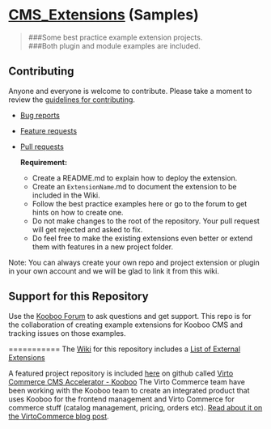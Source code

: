 [CMS_Extensions](https://github.com/Kooboo/CMS_Extensions) (Samples)
===========

> ###Some best practice example extension projects.  
###Both plugin and module examples are included.

## Contributing

Anyone and everyone is welcome to contribute. Please take a moment to
review the [guidelines for contributing](CONTRIBUTING.md).

* [Bug reports](CONTRIBUTING.md#bugs)
* [Feature requests](CONTRIBUTING.md#features)
* [Pull requests](CONTRIBUTING.md#pull-requests)


    **Requirement:**
    * Create a README.md to explain how to deploy the extension.
    * Create an `ExtensionName`.md to document the extension to be included in the Wiki.
    * Follow the best practice examples here or go to the forum to get hints on how to create one. 
    * Do not make changes to the root of the repository. Your pull request will get rejected and asked to fix.
    * Do feel free to make the existing extensions even better or extend them with features in a new project folder.

Note: You can always create your own repo and project extension or plugin in your own account and we will be glad to link it from this wiki.

## Support for this Repository

Use the [Kooboo Forum](http://forum.kooboo.com/) to ask questions and get support. This repo is for the collaboration of creating example extensions for Kooboo CMS and tracking issues on those examples.

===========
The [Wiki](https://github.com/Kooboo/CMS_Extensions/wiki) for this repository includes a [List of External Extensions](https://github.com/Kooboo/CMS_Extensions/wiki/External-Extensions)

A featured project repository is included [here](https://github.com/VirtoCommerce/vc-kooboo) on github called [Virto Commerce CMS Accelerator - Kooboo](https://github.com/VirtoCommerce/vc-kooboo)
The Virto Commerce team have been working with the Kooboo team to create an integrated product that uses Kooboo for the frontend management and Virto Commerce for commerce stuff (catalog management, pricing, orders etc). [Read about it on the VirtoCommerce blog post](http://blog.virtocommerce.com/2013/11/13/virto-commerce-1-5-with-cms-accelerator/).